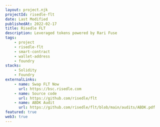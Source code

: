```yaml
---
layout: project.njk
projectId: risedle-flt
date: Last Modified
publishedAt: 2022-02-17
title: Risedle FLT
description: Leveraged tokens powered by Rari Fuse
tags:
    - project
    - risedle-flt
    - smart-contract
    - wallet-address
    - foundry
stacks:
    - Solidity
    - Foundry
externalLinks:
    - name: Swap FLT Now
      url: https://bsc.risedle.com
    - name: Source code
      url: https://github.com/risedle/flt
    - name: ABDK Audit
      url: https://github.com/risedle/flt/blob/main/audits/ABDK.pdf
featured: true
web3: true
---
```

